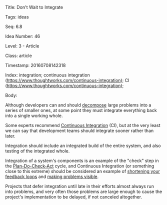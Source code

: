 Title:  Don't Wait to Integrate

Tags:   ideas

Seq:    6.8

Idea Number: 46

Level:  3 - Article

Class:  article

Timestamp: 20160708142318

Index:  integration; continuous integration (https://www.thoughtworks.com/continuous-integration); CI (https://www.thoughtworks.com/continuous-integration); 

Body:

Although developers can and should [decompose][] large problems into a series of smaller ones, at some point they must integrate everything back into a single working whole.

Some experts recommend <a href="https://www.thoughtworks.com/continuous-integration" class="reflink" target="ref">Continuous Integration</a> (CI), but at the very least we can say that development teams should integrate sooner rather than later.

Integration should include an integrated build of the entire system, and also testing of the integrated whole.

Integration of a system's components is an example of the "check" step in the [Plan-Do-Check-Act][pdca] cycle, and Continuous Integration (or something close to this extreme) should be considered an example of [shortening your feedback loops][loops] and [making problems visible][problems].

Projects that defer integration until late in their efforts almost always run into problems, and very often those problems are large enough to cause the project's implementation to be delayed, if not canceled altogether.

[decompose]: decomposition.html
[loops]: shorten-feedback-loops.html
[pdca]: plan-do-check-act.html


[problems]: make-problems-visible.html
